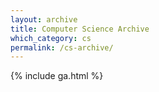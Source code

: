 ```yaml
---
layout: archive
title: Computer Science Archive
which_category: cs
permalink: /cs-archive/
---
```

{% include ga.html %}
